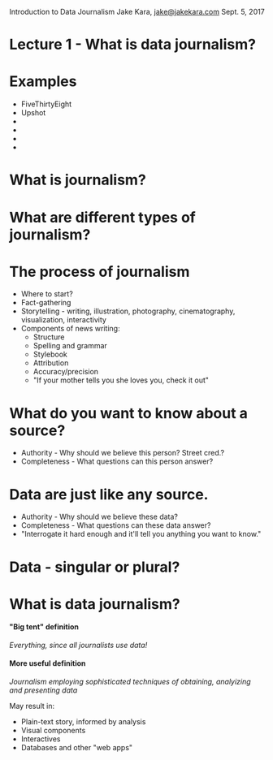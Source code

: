Introduction to Data Journalism
Jake Kara, jake@jakekara.com
Sept. 5, 2017

# Lecture 1 - What is data journalism?

# Examples

  * FiveThirtyEight
  * Upshot
  * 
  *
  *
  * 

# What is journalism?

# What are different types of journalism?

# The process of journalism

  * Where to start?
  * Fact-gathering
  * Storytelling - writing, illustration, photography, cinematography, visualization, interactivity
  * Components of news writing:
    * Structure
    * Spelling and grammar
    * Stylebook
    * Attribution
    * Accuracy/precision
    * "If your mother tells you she loves you, check it out"
	
# What do you want to know about a source?

  * Authority - Why should we believe this person? Street cred.?
  * Completeness - What questions can this person answer?

# Data are just like any source.

  * Authority - Why should we believe these data?
  * Completeness - What questions can these data answer?
  * "Interrogate it hard enough and it'll tell you anything you want to know."

# Data - singular or plural?
  
# What is data journalism?

#### "Big tent" definition

_Everything, since all journalists use data!_

#### More useful definition

*Journalism employing sophisticated techniques of obtaining, analyizing and presenting data*

May result in:
    
* Plain-text story, informed by analysis
* Visual components
* Interactives
* Databases and other "web apps"
